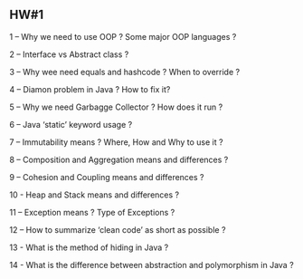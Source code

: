 ## HW#1​

1 – Why we need to use OOP ? Some major OOP languages ?​

2 – Interface vs Abstract class ?​

3 – Why wee need equals and hashcode ? When to override ?​

4 – Diamon problem in Java ? How to fix it?​

5 – Why we need Garbagge Collector ? How does it run ?​

6 – Java ‘static’ keyword usage ?​

7 – Immutability means ? Where, How and Why to use it ?​

8 – Composition and Aggregation means and differences ?​

9 – Cohesion and Coupling means and differences ?​

10 - Heap and Stack means and differences ?​

11 – Exception means ? Type of Exceptions ?​

12 – How to summarize ‘clean code’ as short as possible ?​

13 - What is the method of hiding in Java ?​

14 - What is the difference between abstraction and polymorphism in Java ?​